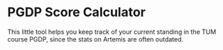 # PGDP Score Calculator
This little tool helps you keep track of your current standing in the TUM course PGDP, since the stats on Artemis are often outdated.

